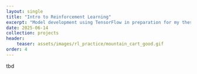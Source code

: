 ```yaml
---
layout: single
title: "Intro to Reinforcement Learning"
excerpt: "Model development using TensorFlow in preparation for my thesis"
date: 2025-06-14
collection: projects
header:
    teaser: assets/images/rl_practice/mountain_cart_good.gif
order: 4
---
```


tbd